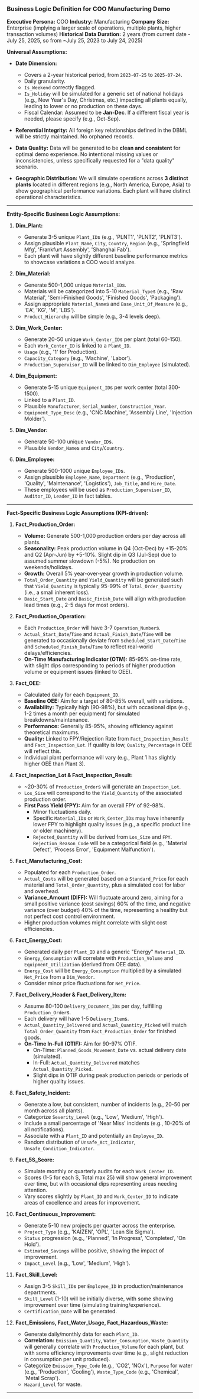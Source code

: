 ### Business Logic Definition for COO Manufacturing Demo

**Executive Persona:** COO
**Industry:** Manufacturing
**Company Size:** Enterprise (implying a larger scale of operations, multiple plants, higher transaction volumes)
**Historical Data Duration:** 2 years (from current date - July 25, 2025, so from ~July 25, 2023 to July 24, 2025)

**Universal Assumptions:**

* **Date Dimension:**
    * Covers a 2-year historical period, from `2023-07-25` to `2025-07-24`.
    * Daily granularity.
    * `Is_Weekend` correctly flagged.
    * `Is_Holiday` will be simulated for a generic set of national holidays (e.g., New Year's Day, Christmas, etc.) impacting all plants equally, leading to lower or no production on these days.
    * Fiscal Calendar: Assumed to be **Jan-Dec**. If a different fiscal year is needed, please specify (e.g., Oct-Sep).

* **Referential Integrity:** All foreign key relationships defined in the DBML will be strictly maintained. No orphaned records.

* **Data Quality:** Data will be generated to be **clean and consistent** for optimal demo experience. No intentional missing values or inconsistencies, unless specifically requested for a "data quality" scenario.

* **Geographic Distribution:** We will simulate operations across **3 distinct plants** located in different regions (e.g., North America, Europe, Asia) to show geographical performance variations. Each plant will have distinct operational characteristics.

---

**Entity-Specific Business Logic Assumptions:**

1.  **Dim_Plant:**
    * Generate 3-5 unique `Plant_ID`s (e.g., 'PLNT1', 'PLNT2', 'PLNT3').
    * Assign plausible `Plant_Name`, `City`, `Country`, `Region` (e.g., 'Springfield Mfg', 'Frankfurt Assembly', 'Shanghai Fab').
    * Each plant will have slightly different baseline performance metrics to showcase variations a COO would analyze.

2.  **Dim_Material:**
    * Generate 500-1,000 unique `Material_ID`s.
    * Materials will be categorized into 5-10 `Material_Type`s (e.g., 'Raw Material', 'Semi-Finished Goods', 'Finished Goods', 'Packaging').
    * Assign appropriate `Material_Name`s and `Base_Unit_Of_Measure` (e.g., 'EA', 'KG', 'M', 'LBS').
    * `Product_Hierarchy` will be simple (e.g., 3-4 levels deep).

3.  **Dim_Work_Center:**
    * Generate 20-50 unique `Work_Center_ID`s per plant (total 60-150).
    * Each `Work_Center_ID` is linked to a `Plant_ID`.
    * `Usage` (e.g., '1' for Production).
    * `Capacity_Category` (e.g., 'Machine', 'Labor').
    * `Production_Supervisor_ID` will be linked to `Dim_Employee` (simulated).

4.  **Dim_Equipment:**
    * Generate 5-15 unique `Equipment_ID`s per work center (total 300-1500).
    * Linked to a `Plant_ID`.
    * Plausible `Manufacturer`, `Serial_Number`, `Construction_Year`.
    * `Equipment_Type_Desc` (e.g., 'CNC Machine', 'Assembly Line', 'Injection Molder').

5.  **Dim_Vendor:**
    * Generate 50-100 unique `Vendor_ID`s.
    * Plausible `Vendor_Name`s and `City`/`Country`.

6.  **Dim_Employee:**
    * Generate 500-1000 unique `Employee_ID`s.
    * Assign plausible `Employee_Name`, `Department` (e.g., 'Production', 'Quality', 'Maintenance', 'Logistics'), `Job_Title`, and `Hire_Date`.
    * These employees will be used as `Production_Supervisor_ID`, `Auditor_ID`, `Leader_ID` in fact tables.

---

**Fact-Specific Business Logic Assumptions (KPI-driven):**

1.  **Fact_Production_Order:**
    * **Volume:** Generate 500-1,000 production orders per day across all plants.
    * **Seasonality:** Peak production volume in Q4 (Oct-Dec) by +15-20% and Q2 (Apr-Jun) by +5-10%. Slight dip in Q3 (Jul-Sep) due to assumed summer slowdown (-5%). No production on weekends/holidays.
    * **Growth:** Overall 5% year-over-year growth in production volume.
    * `Total_Order_Quantity` and `Yield_Quantity` will be generated such that `Yield_Quantity` is typically 95-99% of `Total_Order_Quantity` (i.e., a small inherent loss).
    * `Basic_Start_Date` and `Basic_Finish_Date` will align with production lead times (e.g., 2-5 days for most orders).

2.  **Fact_Production_Operation:**
    * Each `Production_Order` will have 3-7 `Operation_Number`s.
    * `Actual_Start_Date`/`Time` and `Actual_Finish_Date`/`Time` will be generated to occasionally deviate from `Scheduled_Start_Date`/`Time` and `Scheduled_Finish_Date`/`Time` to reflect real-world delays/efficiencies.
    * **On-Time Manufacturing Indicator (OTM):** 85-95% on-time rate, with slight dips corresponding to periods of higher production volume or equipment issues (linked to OEE).

3.  **Fact_OEE:**
    * Calculated daily for each `Equipment_ID`.
    * **Baseline OEE:** Aim for a target of 80-85% overall, with variations.
    * **Availability:** Typically high (90-98%), but with occasional dips (e.g., 1-2 times a month per equipment) for simulated breakdowns/maintenance.
    * **Performance:** Generally 85-95%, showing efficiency against theoretical maximums.
    * **Quality:** Linked to FPY/Rejection Rate from `Fact_Inspection_Result` and `Fact_Inspection_Lot`. If quality is low, `Quality_Percentage` in OEE will reflect this.
    * Individual plant performance will vary (e.g., Plant 1 has slightly higher OEE than Plant 3).

4.  **Fact_Inspection_Lot & Fact_Inspection_Result:**
    * ~20-30% of `Production_Order`s will generate an `Inspection_Lot`.
    * `Los_Size` will correspond to the `Yield_Quantity` of the associated production order.
    * **First Pass Yield (FPY):** Aim for an overall FPY of 92-98%.
        * Minor fluctuations daily.
        * Specific `Material_ID`s or `Work_Center_ID`s may have inherently lower FPY to highlight quality issues (e.g., a specific product line or older machinery).
        * `Rejected_Quantity` will be derived from `Los_Size` and `FPY`. `Rejection_Reason_Code` will be a categorical field (e.g., 'Material Defect', 'Process Error', 'Equipment Malfunction').

5.  **Fact_Manufacturing_Cost:**
    * Populated for each `Production_Order`.
    * `Actual_Costs` will be generated based on a `Standard_Price` for each material and `Total_Order_Quantity`, plus a simulated cost for labor and overhead.
    * **Variance_Amount (DIFF):** Will fluctuate around zero, aiming for a small positive variance (cost savings) 60% of the time, and negative variance (over budget) 40% of the time, representing a healthy but not perfect cost control environment.
    * Higher production volumes might correlate with slight cost efficiencies.

6.  **Fact_Energy_Cost:**
    * Generated daily per `Plant_ID` and a generic "Energy" `Material_ID`.
    * `Energy_Consumption` will correlate with `Production_Volume` and `Equipment_Utilization` (derived from OEE data).
    * `Energy_Cost` will be `Energy_Consumption` multiplied by a simulated `Net_Price` from a `Dim_Vendor`.
    * Consider minor price fluctuations for `Net_Price`.

7.  **Fact_Delivery_Header & Fact_Delivery_Item:**
    * Assume 80-100 `Delivery_Document_ID`s per day, fulfilling `Production_Order`s.
    * Each delivery will have 1-5 `Delivery_Item`s.
    * `Actual_Quantity_Delivered` and `Actual_Quantity_Picked` will match `Total_Order_Quantity` from `Fact_Production_Order` for finished goods.
    * **On-Time In-Full (OTIF):** Aim for 90-97% OTIF.
        * On-Time: `Planned_Goods_Movement_Date` vs. actual delivery date (simulated).
        * In-Full: `Actual_Quantity_Delivered` matches `Actual_Quantity_Picked`.
        * Slight dips in OTIF during peak production periods or periods of higher quality issues.

8.  **Fact_Safety_Incident:**
    * Generate a low, but consistent, number of incidents (e.g., 20-50 per month across all plants).
    * Categorize `Severity_Level` (e.g., 'Low', 'Medium', 'High').
    * Include a small percentage of 'Near Miss' incidents (e.g., 10-20% of all notifications).
    * Associate with a `Plant_ID` and potentially an `Employee_ID`.
    * Random distribution of `Unsafe_Act_Indicator`, `Unsafe_Condition_Indicator`.

9.  **Fact_5S_Score:**
    * Simulate monthly or quarterly audits for each `Work_Center_ID`.
    * Scores (1-5 for each S, Total max 25) will show general improvement over time, but with occasional dips representing areas needing attention.
    * Vary scores slightly by `Plant_ID` and `Work_Center_ID` to indicate areas of excellence and areas for improvement.

10. **Fact_Continuous_Improvement:**
    * Generate 5-10 new projects per quarter across the enterprise.
    * `Project_Type` (e.g., 'KAIZEN', 'OPL', 'Lean Six Sigma').
    * `Status` progression (e.g., 'Planned', 'In Progress', 'Completed', 'On Hold').
    * `Estimated_Savings` will be positive, showing the impact of improvement.
    * `Impact_Level` (e.g., 'Low', 'Medium', 'High').

11. **Fact_Skill_Level:**
    * Assign 3-5 `Skill_ID`s per `Employee_ID` in production/maintenance departments.
    * `Skill_Level` (1-10) will be initially diverse, with some showing improvement over time (simulating training/experience).
    * `Certification_Date` will be generated.

12. **Fact_Emissions, Fact_Water_Usage, Fact_Hazardous_Waste:**
    * Generate daily/monthly data for each `Plant_ID`.
    * **Correlation:** `Emission_Quantity`, `Water_Consumption`, `Waste_Quantity` will generally correlate with `Production_Volume` for each plant, but with some efficiency improvements over time (e.g., slight reduction in consumption per unit produced).
    * Categorize `Emission_Type_Code` (e.g., 'CO2', 'NOx'), `Purpose` for water (e.g., 'Production', 'Cooling'), `Waste_Type_Code` (e.g., 'Chemical', 'Metal Scrap').
    * `Hazard_Level` for waste.

---
